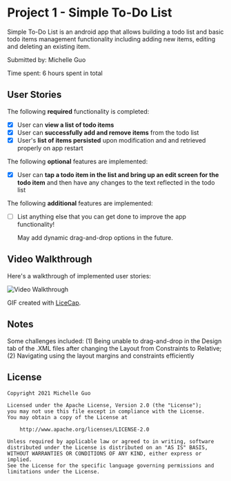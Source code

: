 # Project 1 - Simple To-Do List

Simple To-Do List is an android app that allows building a todo list and basic todo items management functionality including adding new items, editing and deleting an existing item.

Submitted by: Michelle Guo

Time spent: 6 hours spent in total

## User Stories

The following **required** functionality is completed:

* [X] User can **view a list of todo items**
* [X] User can **successfully add and remove items** from the todo list
* [X] User's **list of items persisted** upon modification and and retrieved properly on app restart

The following **optional** features are implemented:

* [X] User can **tap a todo item in the list and bring up an edit screen for the todo item** and then have any changes to the text reflected in the todo list

The following **additional** features are implemented:

* [ ] List anything else that you can get done to improve the app functionality!
  
  May add dynamic drag-and-drop options in the future.

## Video Walkthrough

Here's a walkthrough of implemented user stories:

<img src='https://i.imgur.com/rwbcTjS.gif' title='Video Walkthrough' width='' alt='Video Walkthrough' />

GIF created with [LiceCap](http://www.cockos.com/licecap/).

## Notes

Some challenges included: (1) Being unable to drag-and-drop in the Design tab of the .XML files after changing the Layout from Constraints to Relative; (2) Navigating using the layout margins and constraints efficiently

## License

    Copyright 2021 Michelle Guo

    Licensed under the Apache License, Version 2.0 (the "License");
    you may not use this file except in compliance with the License.
    You may obtain a copy of the License at

        http://www.apache.org/licenses/LICENSE-2.0

    Unless required by applicable law or agreed to in writing, software
    distributed under the License is distributed on an "AS IS" BASIS,
    WITHOUT WARRANTIES OR CONDITIONS OF ANY KIND, either express or implied.
    See the License for the specific language governing permissions and
    limitations under the License.
